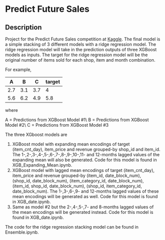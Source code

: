 # Predict Future Sales

## Description
Project for the Predict Future Sales competition at [Kaggle](https://www.kaggle.com/c/competitive-data-science-predict-future-sales). The final model is a simple stacking of 3 different models with a ridge regression model. The ridge regression model will take in the prediction outputs of three XGBoost models as inputs. The target for the ridge regression model will be the original number of items sold for each shop, item and month combination.

For example,

| A | B | C | target |
|---|---|---|--------|
|2.7|3.1|3.7|   4    |
|5.6|6.2|4.9|  5.8   |

where

A = Predictions from XGBoost Model #1\\
B = Predictions from XGBoost Model #2\\
C = Predictions from XGBoost Model #3

The three XGboost models are

1. XGBoost model with expanding mean encodings of target (item_cnt_day), item_price and revenue grouped-by shop_id and item_id. The 1-,2-,3-,4-,5-,6-,7-,8-,9-,10-,11- and 12-months lagged values of the expanding mean will also be generated. Code for this model is found in XGB_Expanding_Mean.ipynb.
2. XGBoost model with lagged mean encodings of target (item_cnt_day), item_price and revenue grouped-by (item_id, date_block_num), (shop_id, date_block_num), (item_category_id, date_block_num), (item_id, shop_id, date_block_num), (shop_id, item_category_id, date_block_num). The 1-,3-,6-,9- and 12-months lagged values of these mean encodings will be generated as well. Code for this model is found in XGB_date.ipynb.
3. Same as model #2 but the 2-,4-,5-,7- and 8-months lagged values of the mean encodings will be generated instead. Code for this model is found in XGB_date.ipynb.

The code for the ridge regression stacking model can be found in Ensemble.ipynb.
